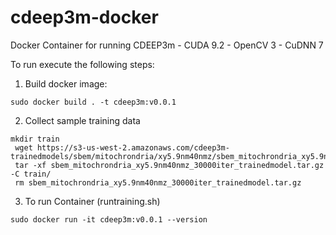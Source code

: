 # cdeep3m-docker
Docker Container for running CDEEP3m - CUDA 9.2 - OpenCV 3 - CuDNN 7

To run execute the following steps:

1) Build docker image:

`` sudo docker build . -t cdeep3m:v0.0.1 ``

2) Collect sample training data

````
mkdir train
 wget https://s3-us-west-2.amazonaws.com/cdeep3m-trainedmodels/sbem/mitochrondria/xy5.9nm40nmz/sbem_mitochrondria_xy5.9nm40nmz_30000iter_trainedmodel.tar.gz 
 tar -xf sbem_mitochrondria_xy5.9nm40nmz_30000iter_trainedmodel.tar.gz -C train/
 rm sbem_mitochrondria_xy5.9nm40nmz_30000iter_trainedmodel.tar.gz
````

3) To run Container (runtraining.sh)

`` sudo docker run -it cdeep3m:v0.0.1 --version ``

